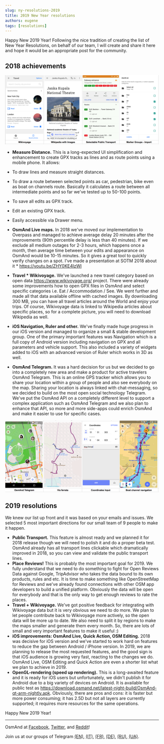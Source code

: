 ```yaml
---
slug: ny-resolutions-2019
title: 2019 New Year resolutions
authors: eugene
tags: [resolutions]
---
```


Happy New 2019 Year!
Following the nice tradition of creating the list of New Year Resolutions, on behalf of our team, I will create and share it here and hope it would be an appropriate post for the community.

<!--truncate-->


## 2018 achievements

![OsmAnd 2019 resolutions](./2018-NY-1.png)

* **Measure Distance.**
This is a long-expected UI simplification and enhancement to create GPX tracks as lines and as route points using a mobile phone. It allows:
* To draw lines and measure straight distances.
* To draw a route between selected points as car, pedestrian, bike even as boat on channels route. Basically it calculates a route between all intermediate points and so far we've tested up to 50-100 points.
* To save all edits as GPX track.
* Edit an existing GPX track.
* Easily accessible via Drawer menu.

* **OsmAnd Live maps.**
 In 2018 we've moved our implementation to Overpass and managed to achieve average delay 20 minutes after the improvements (90th percentile delay is less than 40 minutes). If we exclude all medium outages for 2-3 hours, which happens once a month, then average time between your edits and appearance on OsmAnd would be 10-15 minutes. So it gives a great tool to quickly verify changes on a spot. I've made a presentation at SOTM 2018 about it * https://youtu.be/ZHY0KE4IzWI
* **Travel * Wikivoyage.**
 We've launched a new travel category based on open data https://www.wikivoyage.org/ project. There were already some improvements how to open GPX files in OsmAnd and select specific categories i.e. Eat / Accommodation / See. We went further and made all that data available offline with cached images. By downloading 300 MB, you can have all travel articles around the World and enjoy your trips. Of course, Wikivoyage data is linked to Wikipedia articles about specific places, so for a complete picture, you will need to download Wikipedia as well.
* **iOS Navigation, Ruler and other.**
 We've finally made huge progress in our iOS version and managed to organize a small &amp; stable development group. One of the primary important features was Navigation which is a full copy of Android version including navigation on GPX and all parameters and vehicle support. This also included a variety of widgets added to iOS with an advanced version of Ruler which works in 3D as well.
* **OsmAnd Telegram.**
 It was a hard decision for us but we decided to go into a completely new area and make a product for active travelers OsmAnd Telegram. This is an online GPS tracker which allows you to share your location within a group of people and also see everybody on the map. Sharing your location is always linked with chat-messaging, so we decided to build on the most open social technology Telegram. We've put the OsmAnd API on a completely different level to support a complex application such as OsmAnd Telegram and we also plan to enhance that API, so more and more side-apps could enrich OsmAnd and make it easier to use for specific cases.

![OsmAnd 2019 resolutions](./2018-NY-2.png)

## 2019 resolutions

We knew our list up front and it was based on your emails and issues. We selected 5 most important directions for our small team of 9 people to make it happen.


* **Public Transport.**
 This feature is almost ready and we planned it for 2018 release though we will need to polish it and do a proper beta test. OsmAnd already has all transport lines clickable which dramatically improved in 2018, so you can view and validate the public transport lines.
* **Place Reviews!**
 This is probably the most important goal for 2019. We fully understand that we need to do something to fight for Open Reviews Data against Google, TripAdvisor who takes the data bound to its own products, rules and etc. It is time to make something like OpenStreetMap for Reviews and we've already found connections with other OSM app developers to build a unified platform. Obviously the data will be open for everybody and that is the only way to get enough reviews to rate the places.
* **Travel + Wikivoyage.**
 We've got positive feedback for integrating with Wikivoyage data but it is very obvious we need to do more. We plan to let people contribute back to Wikivoyage more actively, so the open data will be more up to date. We also need to split it by regions to make the maps smaller and generate them every month. So, there are lots of small and very important features to make it useful :)
* **iOS improvements: OsmAnd Live, Quick Action, OSM Editing.**
2018 was decisive for iOS version and we've started to work hard on features to reduce the gap between Android / iPhone version. In 2019, we are planning to release the most requested features, and the good sign is that iOS audience is growing very fast, reacting to the changes we do. OsmAnd Live, OSM Editing and Quick Action are even a shorter list what we plan to achieve in 2019.
* **OpenGL-rendering (speed up rendering).**
 This is a long-awaited feature and it is ready for iOS users but unfortunately, we didn't publish it for Android due to a big variety of devices on Android. It is available for public test as https://download.osmand.net/latest-night-build/OsmAnd-qt-arm-nightly.apk. Obviously, there are pros and cons: it is faster but more power consuming; it has 2.5D but not all layers are currently supported; it requires more resources for the same operations.

Happy New 2019 Year!

_____________________________

<p>OsmAnd at <a href="https://www.facebook.com/osmandapp/">Facebook</a>, <a href="https://www.twitter.com/osmandapp/">Twitter</a>, and <a href="https://www.reddit.com/r/OsmAnd/">Reddit</a>!</p>
<p>Join us at our groups of Telegram <a href="https://t.me/OsmAndMaps">(EN)</a>, <a href="https://t.me/itosmand">(IT)</a>,  <a href="https://t.me/frosmand">(FR)</a>, <a href="https://t.me/deosmand">(DE)</a>, <a href="https://t.me/ruosmand">(RU)</a>, <a href="https://t.me/uaosmand">(UA)</a>.</p>
